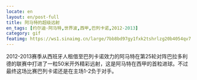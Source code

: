 ```yaml
---
locate: en
layout: en/post-full
title: 阿马特的超级远射
en_tags: [约尔迪·阿马特,世界波,西甲,巴列卡诺,2012-2013]
category: gif
featimg: https://ws1.sinaimg.cn/large/7bb8bd97gy1fxk2tshrlzg20b4054qv7.gif
---
```


2012-2013赛季从西班牙人租借至巴列卡诺效力的阿马特在第25轮对阵巴拉多利德的联赛中打进了一粒50米开外精彩远射，这是阿马特在西甲的首粒进球。不过最终这场比赛巴列卡诺还是在主场1-2负于对手。